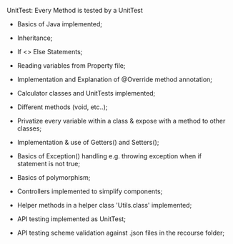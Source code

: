 UnitTest: Every Method is tested by a UnitTest
* Basics of Java implemented;
* Inheritance;
* If <> Else Statements;
* Reading variables from Property file;
* Implementation and Explanation of @Override method annotation;
* Calculator classes and UnitTests implemented;
* Different methods (void, etc..);
* Privatize every variable within a class & expose with a method to other classes;
* Implementation & use of Getters() and Setters();
* Basics of Exception() handling e.g. throwing exception when if statement is not true;
* Basics of polymorphism;
* Controllers implemented to simplify components;
* Helper methods in a helper class 'Utils.class' implemented;

* API testing implemented as UnitTest;
* API testing scheme validation against .json files in the recourse folder;